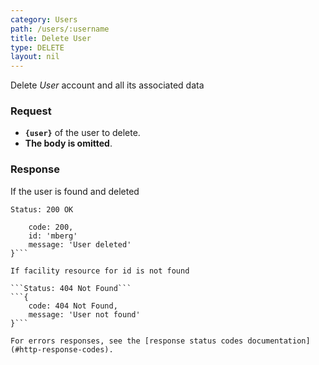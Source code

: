 ```yaml
---
category: Users
path: /users/:username
title: Delete User
type: DELETE
layout: nil
---
```


Delete *User* account and all its associated data


### Request

* **`{user}`** of the user to delete.
* **The body is omitted**.

### Response

If the user is found and deleted

`Status: 200 OK`

```{
    code: 200,
    id: 'mberg'
    message: 'User deleted'
}```

If facility resource for id is not found

```Status: 404 Not Found```
```{
    code: 404 Not Found,
    message: 'User not found'
}```

For errors responses, see the [response status codes documentation](#http-response-codes).